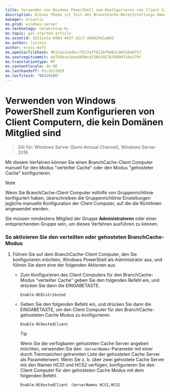 ```yaml
---
title: Verwenden von Windows PowerShell zum Konfigurieren von Client Computern, die kein Domänen Mitglied sind
description: Dieses Thema ist Teil des BranchCache-Bereitstellungs Handbuchs für Windows Server 2016, das zeigt, wie BranchCache im Modus für verteilte und gehostete Caches bereitgestellt wird, um die WAN-Bandbreitenauslastung in Zweigniederlassungen zu optimieren.
manager: brianlic
ms.prod: windows-server
ms.technology: networking-bc
ms.topic: get-started-article
ms.assetid: 1b511e1a-686d-441f-a1c7-d4d029e1a061
ms.author: lizross
author: eross-msft
ms.openlocfilehash: 9b31aa1eed6ccfb72aff012bf9483c90336d0f57
ms.sourcegitcommit: da7b9bce1eba369bcd156639276f6899714e279f
ms.translationtype: MT
ms.contentlocale: de-DE
ms.lasthandoff: 03/26/2020
ms.locfileid: "80319186"
---
```

# <a name="use-windows-powershell-to-configure-non-domain-member-client-computers"></a>Verwenden von Windows PowerShell zum Konfigurieren von Client Computern, die kein Domänen Mitglied sind

>Gilt für: Windows Server (Semi-Annual Channel), Windows Server 2016

Mit diesem Verfahren können Sie einen BranchCache-Client Computer manuell für den Modus "verteilter Cache" oder den Modus "gehosteter Cache" konfigurieren.  
  
> [!NOTE]  
> Wenn Sie BranchCache-Client Computer mithilfe von Gruppenrichtlinie konfiguriert haben, überschreiben die Gruppenrichtlinie Einstellungen jegliche manuelle Konfiguration der Client Computer, auf die die Richtlinien angewendet werden.  
  
Sie müssen mindestens Mitglied der Gruppe **Administratoren** oder einer entsprechenden Gruppe sein, um dieses Verfahren ausführen zu können.  
  
### <a name="to-enable-branchcache-distributed-or-hosted-cache-mode"></a>So aktivieren Sie den verteilten oder gehosteten BranchCache-Modus  
  
1.  Führen Sie auf dem BranchCache-Client Computer, den Sie konfigurieren möchten, Windows PowerShell als Administrator aus, und führen Sie dann eine der folgenden Aktionen aus.  
  
    -   Zum Konfigurieren des Client Computers für den BranchCache-Modus "verteilter Cache" geben Sie den folgenden Befehl ein, und drücken Sie dann die EINGABETASTE.  
  
        `Enable-BCDistributed`  
  
    -   Geben Sie den folgenden Befehl ein, und drücken Sie dann die EINGABETASTE, um den Client Computer für den BranchCache-gehosteten Cache Modus zu konfigurieren.  
  
        `Enable-BCHostedClient`  
  
        > [!TIP]  
        > Wenn Sie die verfügbaren gehosteten Cache Server angeben möchten, verwenden Sie den `-ServerNames`-Parameter mit einer durch Trennzeichen getrennten Liste der gehosteten Cache Server als Parameterwert. Wenn Sie z. b. über zwei gehostete Cache Server mit den Namen HCS1 und HCS2 verfügen, konfigurieren Sie den Client Computer für den gehosteten Cache Modus mit dem folgenden Befehl.  
        >   
        > `Enable-BCHostedClient -ServerNames HCS1,HCS2`  
  


